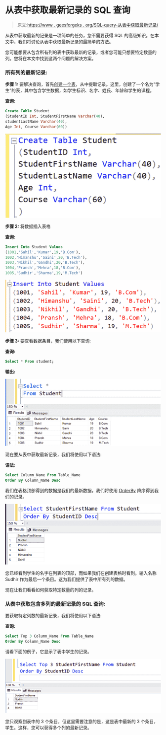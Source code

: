 # 从表中获取最新记录的 SQL 查询

> 原文:[https://www . geesforgeks . org/SQL-query-从表中获取最新记录/](https://www.geeksforgeeks.org/sql-query-to-get-the-latest-record-from-the-table/)

从表中获取最新的记录是一项简单的任务，您不需要获得 SQL 的高级知识。在本文中，我们将讨论从表中获取最新记录的最简单的方法。

您可能想要从包含所有列的表中获取最新的记录，或者您可能只想要特定数量的列。您将在本文中找到这两个问题的解决方案。

### 所有列的最新记录:

**步骤 1:** 要解决查询，首先[创建一个表](https://www.geeksforgeeks.org/sql-create/)，从中提取记录。这里，创建了一个名为“学生”的表，其中包含学生数据，如学生标识、名字、姓氏、年龄和学生的课程。

**查询:**

```sql
Create Table Student
(StudentID Int, StudentFirstName Varchar(40),
studentLastName Varchar(40),
Age Int, Course Varchar(60))
```

![](img/f8534fe421b4e4ba6cac0e4e19114da2.png)

**步骤 2:** 将数据插入表格

**查询:**

```sql
Insert Into Student Values
(1001,'Sahil','Kumar',19,'B.Com'),
1002,'Himanshu','Saini',20,'B.Tech'),
1003,'Nikhil','Gandhi',20,'B.Tech'),
1004,'Pransh','Mehra',18,'B.Com'),
1005,'Sudhir','Sharma',19,'M.Tech')
```

![](img/c0815ddc5d36d3fc1e07d6dd467d7ae3.png)

**步骤 3:** 要查看数据条目，我们使用以下查询:

**查询:**

```sql
Select * From student;
```

**输出:**

![](img/a2c6cd21c46a86f86220ed6f1fb1097f.png)

现在要从表中获取最新记录，我们将使用以下语法:

**语法:**

```sql
Select Column_Name From Table_Name
Order By Column_Name Desc
```

我们在表格顶部得到的数据是我们的最新数据，我们将使用 [OrderBy](https://www.geeksforgeeks.org/sql-order-by/) 降序得到我们的记录。

![](img/54094b7ccc79973b83f9e466e8ff3c75.png)

您已经看到学生的名字在列表的顶部，而如果我们在创建表格时看到。输入名称 Sudhir 作为最后一个条目。这为我们提供了表中所有列的数据。

现在让我们看看如何获取特定数量的列的记录。

### 从表中获取包含多列的最新记录的 SQL 查询:

要获取特定列数的最新记录，我们将使用以下语法:

**查询:**

```sql
Select Top 3 Column_Name From Table_Name
Order By Column_Name Desc
```

请看下面的例子，它显示了表中学生的记录。

![](img/99fbd53135472d3158ea321562382750.png)

您只观察到表中的 3 个条目，但这里需要注意的是，这是表中最新的 3 个条目，学生。这样，您可以获得多个列的最新记录。